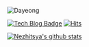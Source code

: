 ![Dayeong](https://capsule-render.vercel.app/api?type=waving&height=200&text=Dayeong&fontAlign=80&fontAlignY=40&color=gradient)

[![Tech Blog Badge](http://img.shields.io/badge/-Tech%20blog-black?style=flat-square&logo=github&link=https://zzsza.github.io/)](https://zzsza.github.io/)
[![Hits](https://hits.seeyoufarm.com/api/count/incr/badge.svg?url=https%3A%2F%2Fgithub.com%2Fnezhitsya&count_bg=%23FFF8CF&title_bg=%23FFDD59&icon=icloud.svg&icon_color=%23E7E7E7&title=Hits&edge_flat=false)](https://hits.seeyoufarm.com)

[![Nezhitsya's github stats](https://github-readme-stats.vercel.app/api?username=nezhitsya)](https://github.com/nezhitsya/github-readme-stats)
